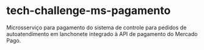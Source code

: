 # tech-challenge-ms-pagamento
Microsserviço para pagamento do sistema de controle para pedidos de autoatendimento em lanchonete integrado à API de pagamento do Mercado Pago.
